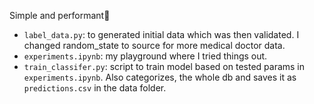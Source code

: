 Simple and performant🙂

- `label_data.py`: to generated initial data which was then validated. I changed random_state to source for more medical doctor data.
- `experiments.ipynb`: my playground where I tried things out.
- `train_classifer.py`: script to train model based on tested params in `experiments.ipynb`. Also categorizes, the whole db and saves it as `predictions.csv` in the data folder.